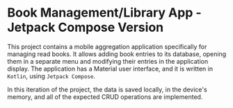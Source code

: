 # Book Management/Library App - Jetpack Compose Version

This project contains a mobile aggregation application specifically for managing read books. It allows adding book entries to its database, opening them in a separate menu and modifying their entries in the application display. The application has a Material user interface, and it is written in `Kotlin`, using `Jetpack Compose`.

In this iteration of the project, the data is saved locally, in the device's memory, and all of the expected CRUD operations are implemented.
